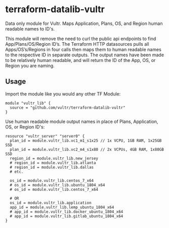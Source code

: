# terraform-datalib-vultr
Data only module for Vultr. Maps Application, Plans, OS, and Region human readable names to ID's.

This module will remove the need to curl the public api endpoints to find App/Plans/OS/Region ID’s. The Terraform HTTP datasources pulls all Apps/OS’s/Regions in four calls then maps them to human readable names to the respective ID in separate outputs. The output names have been made to be relatively human readable, and will return the ID of the App, OS, or Region you are naming.

## Usage
Import the module like you would any other TF Module:
```hcl
module "vultr_lib" {
  source = "github.com/vultr/terraform-datalib-vultr"
}
```

Use human readable module output names in place of Plans, Application, OS, or Region ID's:

```hcl
resource "vultr_server" "server0" {
  plan_id = module.vultr_lib.vc1_m1_s1x25 // 1x VCPU, 1GB RAM, 1x25GB SSD
  plan_id = module.vultr_lib.vc2_m4_s1x80 // 2x VCPUs, 4GB RAM, 1x80GB SSD
  region_id = module.vultr_lib.new_jersey
  # region_id = module.vultr_lib.atlanta
  # region_id = module.vultr_lib.dallas
  # etc. 
  
  os_id = module.vultr_lib.centos_7_x64
  # os_id = module.vultr_lib.ubuntu_1804_x64
  # os_id = module.vultr_lib.centos_7_x64
  
  # OR 
  os_id = module.vultr_lib.application
  app_id = module.vultr_lib.lemp_ubuntu_1804_x64
  # app_id = module.vultr_lib.docker_ubuntu_1804_x64
  # app_id = module.vultr_lib.gitlab_ubuntu_1804_x64
}
```
